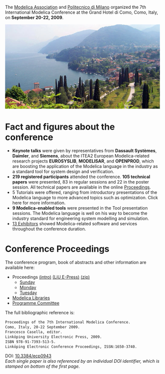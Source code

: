 The [Modelica Association](https://modelica.org) and [Politecnico di Milano](http://www.polimi.it/) organized the 7th International Modelica Conference at the Grand Hotel di Como, Como, Italy, on **September 20-22, 2009**.

![Lago di Como (Como Lake)](images/lago.di.como.jpg)

# Fact and figures about the conference

* **Keynote talks** were given by representatives from **Dassault Systèmes**, **Daimler**, and **Siemens**, about the ITEA2 European Modelica-related research projects **EUROSYSLIB**, **MODELISAR**, and **OPENPROD**, which are boosting the application of the Modelica language in the industry as a standard tool for system design and verification.
* **219 registered participants** attended the conference. **105 technical papers** were presented, 83 in regular sessions and 22 in the poster session. All technical papers are available in the online [Proceedings](proceedings/index.html).
* 5 Tutorials were offered, ranging from introductory presentations of the Modelica language to more advanced topics such as optimization. Click here for more information.
* **9 Modelica-enabled tools** were presented in the Tool presentation sessions. The Modelica language is well on his way to become the industry standard for engineering system modelling and simulation.
* [13 Exhibitors](proceedings/pages/exhibitors.html) showed Modelica-related software and services throughout the conference duration.

# Conference Proceedings

The conference program, book of abstracts and other information are available here:

* Proceedings [(intro)](proceedings/index.html) [(LiU E-Press)](http://www.ep.liu.se/ecp/043) [(zip)](https://github.com/modelica/ModelicaConference2009/releases/download/USB/Modelica2009.zip)
  * [Sunday](proceedings/pages/MODEL09_ContentListWeb_1.html)
  * [Monday](proceedings/pages/MODEL09_ContentListWeb_2.html)
  * [Tuesday](proceedings/pages/MODEL09_ContentListWeb_3.html)
* [Modelica Libraries](proceedings/pages/libraries.md)
* [Programme Committee](organization.md)

The full bibliographic reference is:

```
Proceedings of the 7th International Modelica Conference.
Como, Italy, 20-22 September 2009.
Francesco Casella, editor.
Linköping University Electronic Press, 2009.
ISBN 978-91-7393-513-5.
Linköping Electronic Conference Proceedings, ISSN:1650-3740.
```

DOI: [10.3384/ecp0943](http://dx.doi.org/10.3384/ecp0943)<br />
*Each single paper is also referenced by an individual DOI identifier, which is stamped on bottom of the first page.*
